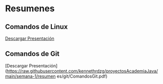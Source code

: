# Resumenes

## Comandos de Linux
[Descargar Presentación](https://raw.githubusercontent.com/kennethrdzg/proyectosAcademiaJava/main/semana-1/resumenes/linux/ComandosLinux.pdf)

## Comandos de Git
[Descargar Presentación](https://raw.githubusercontent.com/kennethrdzg/proyectosAcademiaJava/main/semana-1/resumen    es/git/ComandosGit.pdf)
